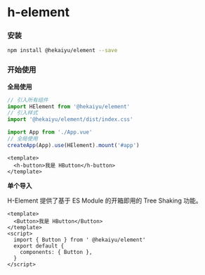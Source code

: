 # h-element

### 安装


```bash
npm install @hekaiyu/element --save
```

### 开始使用

**全局使用**


```js
// 引入所有组件
import HElement from '@hekaiyu/element'
// 引入样式
import '@hekaiyu/element/dist/index.css'

import App from './App.vue'
// 全局使用
createApp(App).use(HElement).mount('#app')
```

```vue
<template>
  <h-button>我是 HButton</h-button>
</template>
```

**单个导入**

H-Element 提供了基于 ES Module 的开箱即用的 Tree Shaking 功能。


```vue
<template>
  <Button>我是 HButton</Button>
</template>
<script>
  import { Button } from ' @hekaiyu/element'
  export default {
    components: { Button },
  }
</script>
```
